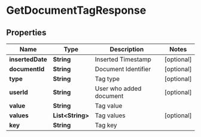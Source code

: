 

# GetDocumentTagResponse


## Properties

| Name | Type | Description | Notes |
|------------ | ------------- | ------------- | -------------|
|**insertedDate** | **String** | Inserted Timestamp |  [optional] |
|**documentId** | **String** | Document Identifier |  [optional] |
|**type** | **String** | Tag type |  [optional] |
|**userId** | **String** | User who added document |  [optional] |
|**value** | **String** | Tag value |  |
|**values** | **List&lt;String&gt;** | Tag values |  [optional] |
|**key** | **String** | Tag key |  |



